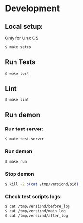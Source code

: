 # Development

## Local setup:
Only for Unix OS
```bash
$ make setup
```

## Run Tests
```bash
$ make test
```

## Lint
```bash
$ make lint
```

## Run demon

### Run test server:
```bash
$ make test-server
```

### Run demon
```bash
$ make run
```

### Stop demon
```bash
$ kill -2 $(cat /tmp/versiond/pid)
```

### Check test scripts logs:
```bash
$ cat /tmp/versiond/before_log
$ cat /tmp/versiond/main_log
$ cat /tmp/versiond/after_log
```
